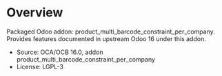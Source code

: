 # Overview

Packaged Odoo addon: product_multi_barcode_constraint_per_company. Provides features documented in upstream Odoo 16 under this addon.

- Source: OCA/OCB 16.0, addon product_multi_barcode_constraint_per_company
- License: LGPL-3
